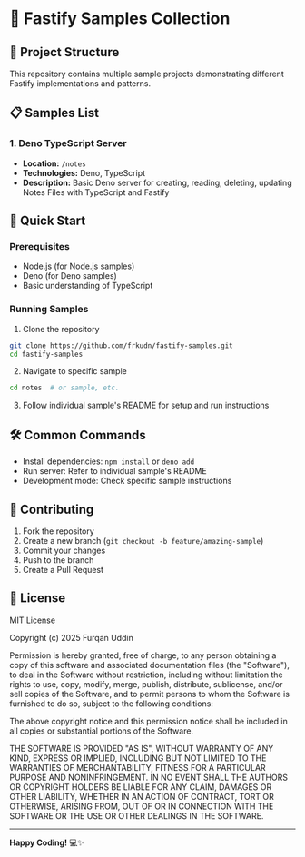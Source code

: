 # 🚀 Fastify Samples Collection

## 📂 Project Structure

This repository contains multiple sample projects demonstrating different Fastify implementations and patterns.

## 📋 Samples List

### 1. Deno TypeScript Server
- **Location:** `/notes`
- **Technologies:** Deno, TypeScript
- **Description:** Basic Deno server for creating, reading, deleting, updating Notes Files with TypeScript and Fastify



## 🚀 Quick Start

### Prerequisites
- Node.js (for Node.js samples)
- Deno (for Deno samples)
- Basic understanding of TypeScript

### Running Samples

1. Clone the repository
```bash
git clone https://github.com/frkudn/fastify-samples.git
cd fastify-samples
```

2. Navigate to specific sample
```bash
cd notes  # or sample, etc.
```

3. Follow individual sample's README for setup and run instructions

## 🛠 Common Commands

- Install dependencies: `npm install` or `deno add`
- Run server: Refer to individual sample's README
- Development mode: Check specific sample instructions

## 🤝 Contributing

1. Fork the repository
2. Create a new branch (`git checkout -b feature/amazing-sample`)
3. Commit your changes
4. Push to the branch
5. Create a Pull Request

## 📄 License

MIT License

Copyright (c) 2025 Furqan Uddin

Permission is hereby granted, free of charge, to any person obtaining a copy
of this software and associated documentation files (the "Software"), to deal
in the Software without restriction, including without limitation the rights
to use, copy, modify, merge, publish, distribute, sublicense, and/or sell
copies of the Software, and to permit persons to whom the Software is
furnished to do so, subject to the following conditions:

The above copyright notice and this permission notice shall be included in all
copies or substantial portions of the Software.

THE SOFTWARE IS PROVIDED "AS IS", WITHOUT WARRANTY OF ANY KIND, EXPRESS OR
IMPLIED, INCLUDING BUT NOT LIMITED TO THE WARRANTIES OF MERCHANTABILITY,
FITNESS FOR A PARTICULAR PURPOSE AND NONINFRINGEMENT. IN NO EVENT SHALL THE
AUTHORS OR COPYRIGHT HOLDERS BE LIABLE FOR ANY CLAIM, DAMAGES OR OTHER
LIABILITY, WHETHER IN AN ACTION OF CONTRACT, TORT OR OTHERWISE, ARISING FROM,
OUT OF OR IN CONNECTION WITH THE SOFTWARE OR THE USE OR OTHER DEALINGS IN THE
SOFTWARE.

---

**Happy Coding!** 💻✨